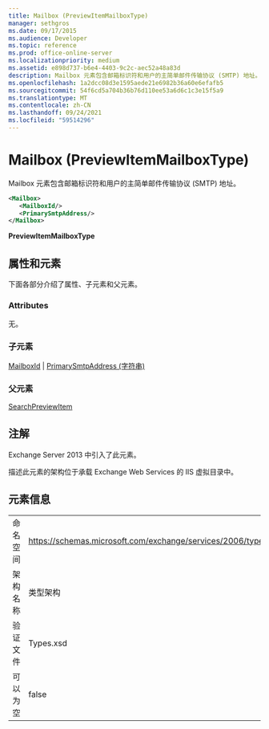 ```yaml
---
title: Mailbox (PreviewItemMailboxType)
manager: sethgros
ms.date: 09/17/2015
ms.audience: Developer
ms.topic: reference
ms.prod: office-online-server
ms.localizationpriority: medium
ms.assetid: e898d737-b6e4-4403-9c2c-aec52a48a83d
description: Mailbox 元素包含邮箱标识符和用户的主简单邮件传输协议 (SMTP) 地址。
ms.openlocfilehash: 1a2dcc08d3e1595aede21e6982b36a60e6efafb5
ms.sourcegitcommit: 54f6cd5a704b36b76d110ee53a6d6c1c3e15f5a9
ms.translationtype: MT
ms.contentlocale: zh-CN
ms.lasthandoff: 09/24/2021
ms.locfileid: "59514296"
---
```

# <a name="mailbox-previewitemmailboxtype"></a>Mailbox (PreviewItemMailboxType)

Mailbox 元素包含邮箱标识符和用户的主简单邮件传输协议 (SMTP) 地址。 
  
```XML
<Mailbox>
   <MailboxId/>
   <PrimarySmtpAddress/>
</Mailbox>
```

**PreviewItemMailboxType**

## <a name="attributes-and-elements"></a>属性和元素

下面各部分介绍了属性、子元素和父元素。
  
### <a name="attributes"></a>Attributes

无。
  
### <a name="child-elements"></a>子元素

[MailboxId](mailboxid.md)  | [PrimarySmtpAddress (字符串) ](primarysmtpaddress-string.md)
  
### <a name="parent-elements"></a>父元素

[SearchPreviewItem](searchpreviewitem.md)
  
## <a name="remarks"></a>注解

Exchange Server 2013 中引入了此元素。
  
描述此元素的架构位于承载 Exchange Web Services 的 IIS 虚拟目录中。
  
## <a name="element-information"></a>元素信息

|||
|:-----|:-----|
|命名空间  <br/> |https://schemas.microsoft.com/exchange/services/2006/types  <br/> |
|架构名称  <br/> |类型架构  <br/> |
|验证文件  <br/> |Types.xsd  <br/> |
|可以为空  <br/> |false  <br/> |
   

